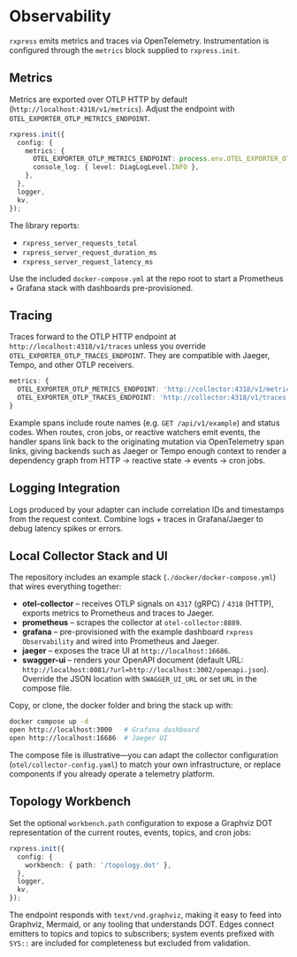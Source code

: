 # Observability

`rxpress` emits metrics and traces via OpenTelemetry. Instrumentation is configured through the `metrics` block supplied to `rxpress.init`.

## Metrics

Metrics are exported over OTLP HTTP by default (`http://localhost:4318/v1/metrics`). Adjust the endpoint with `OTEL_EXPORTER_OTLP_METRICS_ENDPOINT`.

```ts
rxpress.init({
  config: {
    metrics: {
      OTEL_EXPORTER_OTLP_METRICS_ENDPOINT: process.env.OTEL_EXPORTER_OTLP_METRICS_ENDPOINT,
      console_log: { level: DiagLogLevel.INFO },
    },
  },
  logger,
  kv,
});
```

The library reports:

- `rxpress_server_requests_total`
- `rxpress_server_request_duration_ms`
- `rxpress_server_request_latency_ms`

Use the included `docker-compose.yml` at the repo root to start a Prometheus + Grafana stack with dashboards pre-provisioned.

## Tracing

Traces forward to the OTLP HTTP endpoint at `http://localhost:4318/v1/traces` unless you override `OTEL_EXPORTER_OTLP_TRACES_ENDPOINT`. They are compatible with Jaeger, Tempo, and other OTLP receivers.

```ts
metrics: {
  OTEL_EXPORTER_OTLP_METRICS_ENDPOINT: 'http://collector:4318/v1/metrics',
  OTEL_EXPORTER_OTLP_TRACES_ENDPOINT: 'http://collector:4318/v1/traces',
}
```

Example spans include route names (e.g. `GET /api/v1/example`) and status codes. When routes, cron jobs, or reactive watchers emit events, the handler spans link back to the originating mutation via OpenTelemetry span links, giving backends such as Jaeger or Tempo enough context to render a dependency graph from HTTP → reactive state → events → cron jobs.

## Logging Integration

Logs produced by your adapter can include correlation IDs and timestamps from the request context. Combine logs + traces in Grafana/Jaeger to debug latency spikes or errors.

## Local Collector Stack and UI

The repository includes an example stack (`./docker/docker-compose.yml`) that wires everything together:

- **otel-collector** – receives OTLP signals on `4317` (gRPC) / `4318` (HTTP), exports metrics to Prometheus and traces to Jaeger.
- **prometheus** – scrapes the collector at `otel-collector:8889`.
- **grafana** – pre-provisioned with the example dashboard `rxpress Observability` and wired into Prometheus and Jaeger.
- **jaeger** – exposes the trace UI at `http://localhost:16686`.
- **swagger-ui** – renders your OpenAPI document (default URL: `http://localhost:8081/?url=http://localhost:3002/openapi.json`). Override the JSON location with `SWAGGER_UI_URL` or set `URL` in the compose file.

Copy, or clone, the docker folder and bring the stack up with:

```bash
docker compose up -d
open http://localhost:3000   # Grafana dashboard
open http://localhost:16686  # Jaeger UI
```

The compose file is illustrative—you can adapt the collector configuration (`otel/collector-config.yaml`) to match your own infrastructure, or replace components if you already operate a telemetry platform.

## Topology Workbench

Set the optional `workbench.path` configuration to expose a Graphviz DOT representation of the current routes, events, topics, and cron jobs:

```ts
rxpress.init({
  config: {
    workbench: { path: '/topology.dot' },
  },
  logger,
  kv,
});
```

The endpoint responds with `text/vnd.graphviz`, making it easy to feed into Graphviz, Mermaid, or any tooling that understands DOT. Edges connect emitters to topics and topics to subscribers; system events prefixed with `SYS::` are included for completeness but excluded from validation.
